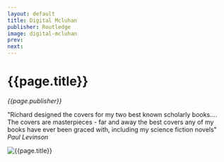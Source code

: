 ```yaml
---
layout: default
title: Digital Mcluhan
publisher: Routledge
image: digital-mcluhan
prev: 
next:
---
```


# {{page.title}}<br />
*{{page.publisher}}*

"Richard designed the covers for my two best known scholarly books…. The covers are masterpieces - far and away the best covers any of my books have ever been graced with, including my science fiction novels"<br />
*Paul Levinson*

![{{page.title}}]({{page.image}}.webp "{{page.title}}")